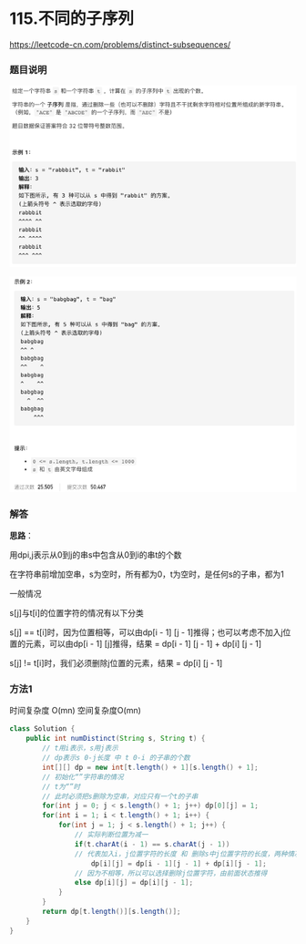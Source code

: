 # 115.不同的子序列

https://leetcode-cn.com/problems/distinct-subsequences/



### 题目说明

![image-20210317092142468](img/image-20210317092142468.png)

![image-20210317092151176](img/image-20210317092151176.png)



### 解答

**思路**：

用dpi,j表示从0到j的串s中包含从0到i的串t的个数

在字符串前增加空串，s为空时，所有都为0，t为空时，是任何s的子串，都为1

一般情况

s[j]与t[i]的位置字符的情况有以下分类

s[j] == t[i]时，因为位置相等，可以由dp[i - 1] [j - 1]推得；也可以考虑不加入j位置的元素，可以由dp[i - 1] [j]推得，结果 = dp[i - 1] [j - 1] + dp[i] [j - 1]

s[j] != t[i]时，我们必须删除j位置的元素，结果 = dp[i] [j - 1]



### 方法1 

时间复杂度 O(mn) 空间复杂度O(mn)

```java
class Solution {
    public int numDistinct(String s, String t) {
        // t用i表示，s用j表示
        // dp表示s 0-j长度 中 t 0-i 的子串的个数
        int[][] dp = new int[t.length() + 1][s.length() + 1];
        // 初始化“”字符串的情况
        // t为“”时
        // 此时必须把s删除为空串，对应只有一个t的子串
        for(int j = 0; j < s.length() + 1; j++) dp[0][j] = 1;
        for(int i = 1; i < t.length() + 1; i++) {
            for(int j = 1; j < s.length() + 1; j++) {
                // 实际判断位置为减一
                if(t.charAt(i - 1) == s.charAt(j - 1))
                // 代表加入i，j位置字符的长度 和 删除s中j位置字符的长度，两种情况
                    dp[i][j] = dp[i - 1][j - 1] + dp[i][j - 1];
                // 因为不相等，所以可以选择删除j位置字符，由前面状态推得
                else dp[i][j] = dp[i][j - 1];
            }
        }
        return dp[t.length()][s.length()];
    }
}

```



